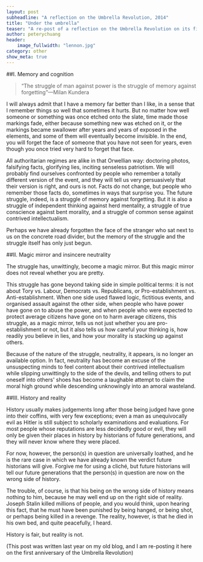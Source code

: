 ```yaml
---
layout: post
subheadline: "A reflection on the Umbrella Revolution, 2014"
title: "Under the umbrella"
teaser: "A re-post of a reflection on the Umbrella Revolution on its first anniversary"
author: peterychuang
header:
    image_fullwidth: "lennon.jpg"
category: other
show_meta: true
---
```

##I. Memory and cognition

>“The struggle of man against power is the struggle of memory against forgetting”—Milan Kundera

I will always admit that I have a memory far better than I like, in a sense that I remember things so well that sometimes it hurts. But no matter how well someone or something was once etched onto the slate, time made those markings fade, either because something new was etched on it, or the markings became swallower after years and years of exposed in the elements, and some of them will eventually become invisible. In the end, you will forget the face of someone that you have not seen for years, even though you once tried very hard to forget that face.

All authoritarian regimes are alike in that Orwellian way: doctoring photos, falsifying facts, glorifying lies, inciting senseless patriotism. We will probably find ourselves confronted by people who remember a totally different version of the event, and they will tell us very persuasively that their version is right, and ours is not. Facts do not change, but people who remember those facts do, sometimes in ways that surprise you. The future struggle, indeed, is a struggle of memory against forgetting. But it is also a struggle of independent thinking against herd mentality, a struggle of true conscience against bent morality, and a struggle of common sense against contrived intellectualism.

Perhaps we have already forgotten the face of the stranger who sat next to us on the concrete road divider, but the memory of the struggle and the struggle itself has only just begun.


##II. Magic mirror and insincere neutrality

The struggle has, unwittingly, become a magic mirror. But this magic mirror does not reveal whether you are pretty.

This struggle has gone beyond taking side in simple political terms: it is not about Tory vs. Labour, Democrats vs. Republicans, or Pro-establishment vs. Anti-establishment. When one side used flawed logic, fictitious events, and organised assault against the other side, when people who have power have gone on to abuse the power, and when people who were expected to protect average citizens have gone on to harm average citizens, this struggle, as a magic mirror, tells us not just whether you are pro-establishment or not, but it also tells us how careful your thinking is, how readily you believe in lies, and how your morality is stacking up against others.

Because of the nature of the struggle, neutrality, it appears, is no longer an available option. In fact, neutrality has become an excuse of the unsuspecting minds to feel content about their contrived intellectualism while slipping unwittingly to the side of the devils, and telling others to put oneself into others' shoes has become a laughable attempt to claim the moral high ground while descending unknowingly into an amoral wasteland.


##III. History and reality

History usually makes judgements long after those being judged have gone into their coffins, with very few exceptions; even a man as unequivocally evil as Hitler is still subject to scholarly examinations and evaluations. For most people whose reputations are less decidedly good or evil, they will only be given their places in history by historians of future generations, and they will never know where they were placed.

For now, however, the person(s) in question are universally loathed, and he is the rare case in which we have already known the verdict future historians will give. Forgive me for using a cliché, but future historians will tell our future generations that the person(s) in question are now on the wrong side of history.

The trouble, of course, is that his being on the wrong side of history means nothing to him, because he may well end up on the right side of reality. Joseph Stalin killed millions of people, and you would think, upon hearing this fact, that he must have been punished by being hanged, or being shot, or perhaps being killed in a revenge. The reality, however, is that he died in his own bed, and quite peacefully, I heard.

History is fair, but reality is not.


(This post was written last year on my old blog, and I am re-posting it here on the first anniversary of the Umbrella Revolution)
